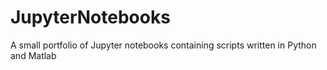 # JupyterNotebooks
A small portfolio of Jupyter notebooks containing scripts written in Python and Matlab
